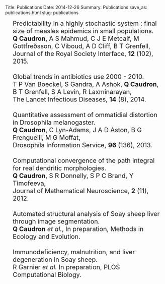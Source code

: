 Title: Publications
Date: 2014-12-26
Summary: Publications
save_as: publications.html
slug: publications

<style>
li { font-size: 20px; margin-bottom: 25px; padding-left:0; list-style: none; }
b { font-size: 20px; }
i { font-size: 20px; }
</style>






- <a href="http://rsif.royalsocietypublishing.org/content/12/102/20141125.full-text.pdf"><i class="fa fa-file-pdf-o"></i></a> 
  Predictability in a highly stochastic system : final size of measles epidemics in small populations. <br />
  <b>Q Caudron</b>, A S Mahmud, C J E Metcalf, M Gottfreðsson, C Viboud, A D Cliff, B T Grenfell,<br />
  Journal of the Royal Society Interface, <b>12</b> (102), 2015.
- <a href="http://www.thelancet.com/journals/laninf/article/PIIS1473-3099%2814%2970780-7/abstract"><i class="fa fa-lock"></i></a> 
  Global trends in antibiotics use 2000 - 2010. <br />
  T P Van Boeckel, S Gandra, A Ashok, <b>Q Caudron</b>, B T Grenfell, S A Levin, R Laxminarayan, <br />
  The Lancet Infectious Diseases, <b>14</b> (8), 2014.
- <a href="http://www.ou.edu/journals/dis/DIS96/Caudron%20136.pdf"><i class="fa fa-file-pdf-o"></i></a> 
  Quantitative assessment of ommatidial distortion in Drosophila melanogaster. <br />
  <b>Q Caudron</b>, C Lyn-Adams, J A D Aston, B G Frenguelli, M G Moffat, <br />
  Drosophila Information Service, <b>96</b> (136), 2013.
- <a href="http://www.mathematical-neuroscience.com/content/pdf/2190-8567-2-11.pdf"><i class="fa fa-file-pdf-o"></i></a> 
  Computational convergence of the path integral for real dendritic morphologies.<br />
  <b>Q Caudron</b>, S R Donnelly, S P C Brand, Y Timofeeva, <br />
  Journal of Mathematical Neuroscience, <b>2</b> (11), 2012.
- Automated structural analysis of Soay sheep liver through image segmentation. <br />
  <b>Q Caudron</b> <i>et al.</i>, In preparation, Methods in Ecology and Evolution.
- Immunodeficiency, malnutrition, and liver degeneration in Soay sheep. 
  <br />R Garnier <i>et al.</i> In preparation, PLOS Computational Biology.
